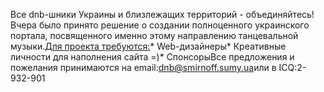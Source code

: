 Все dnb-шники Украины и близлежащих территорий - объединяйтесь!Вчера было принято решение о создании полноценного украинского портала, посвященного именно этому направлению танцевальной музыки.<u>Для проекта требуются:</u>* Web-дизайнеры* Креативные личности для наполнения сайта =)* СпонсорыВсе предложения и пожелания принимаются на email:<a href="mailto:dnb@smirnoff.sumy.ua">dnb@smirnoff.sumy.ua</a>или в ICQ:2-932-901